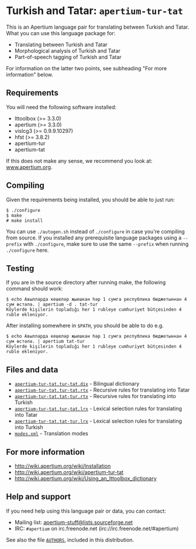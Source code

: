 Turkish and Tatar: `apertium-tur-tat`
===============================================================================

This is an Apertium language pair for translating between Turkish and
Tatar. What you can use this language package for:

* Translating between Turkish and Tatar
* Morphological analysis of Turkish and Tatar
* Part-of-speech tagging of Turkish and Tatar

For information on the latter two points, see subheading "For more
information" below.

Requirements
-------------------------------------------------------------------------------

You will need the following software installed:

* lttoolbox (>= 3.3.0)
* apertium (>= 3.3.0)
* vislcg3 (>= 0.9.9.10297)
* hfst (>= 3.8.2)
* apertium-tur
* apertium-tat

If this does not make any sense, we recommend you look at: www.apertium.org.

Compiling
-------------------------------------------------------------------------------

Given the requirements being installed, you should be able to just run:

```console
$ ./configure
$ make
# make install
```

You can use `./autogen.sh` instead of `./configure` in case you're compiling
from source. If you installed any prerequisite language packages using a
`--prefix` with `./configure`, make sure to use the same `--prefix` when running
`./configure` here.

Testing
-------------------------------------------------------------------------------

If you are in the source directory after running make, the following
command should work:

```console
$ echo Авылларда кешеләр җыешкан һәр 1 сумга республика бюджетыннан 4 сум өстәлә. | apertium -d . tat-tur
Köylerde kişilerin topladığı her 1 rubleye cumhuriyet bütçesinden 4 ruble ekleniyor.
```

After installing somewhere in `$PATH`, you should be able to do e.g.

```console
$ echo Авылларда кешеләр җыешкан һәр 1 сумга республика бюджетыннан 4 сум өстәлә. | apertium tat-tur
Köylerde kişilerin topladığı her 1 rubleye cumhuriyet bütçesinden 4 ruble ekleniyor.
```

Files and data
-------------------------------------------------------------------------------

* [`apertium-tur-tat.tur-tat.dix`](apertium-tur-tat.tur-tat.dix) - Bilingual dictionary
* [`apertium-tur-tat.tur-tat.rtx`](apertium-tur-tat.tur-tat.rtx) - Recursive rules for translating into Tatar
* [`apertium-tur-tat.tat-tur.rtx`](apertium-tur-tat.tat-tur.rtx) - Recursive rules for translating into Turkish
* [`apertium-tur-tat.tur-tat.lrx`](apertium-tur-tat.tur-tat.lrx) - Lexical selection rules for translating into Tatar
* [`apertium-tur-tat.tat-tur.lrx`](apertium-tur-tat.tat-tur.lrx) - Lexical selection rules for translating into Turkish
* [`modes.xml`](modes.xml) - Translation modes

For more information
-------------------------------------------------------------------------------

* http://wiki.apertium.org/wiki/Installation
* http://wiki.apertium.org/wiki/apertium-tur-tat
* http://wiki.apertium.org/wiki/Using_an_lttoolbox_dictionary

Help and support
-------------------------------------------------------------------------------

If you need help using this language pair or data, you can contact:

* Mailing list: apertium-stuff@lists.sourceforge.net
* IRC: `#apertium` on irc.freenode.net (irc://irc.freenode.net/#apertium)

See also the file [`AUTHORS`](AUTHORS), included in this distribution.
